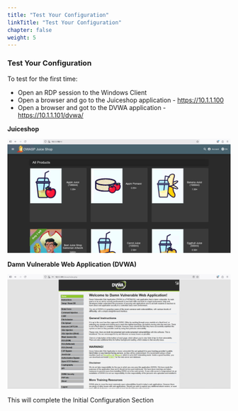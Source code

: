 ```yaml
---
title: "Test Your Configuration"
linkTitle: "Test Your Configuration"
chapter: false
weight: 5
---
```

### **Test Your Configuration**

To test for the first time:

- Open an RDP session to the Windows Client
- Open a browser and go to the Juiceshop application - https://10.1.1.100
- Open a browser and got to the DVWA application - https://10.1.1.101/dvwa/

**Juiceshop**

![](juiceshop-test.png)

**Damn Vulnerable Web Application \(DVWA\)**

![](dvwa-test.png)

This will complete the Initial Configuration Section